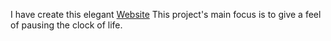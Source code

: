 I have create this elegant [Website](https://keshavcodex.github.io/PauseTheMoment/) 
This project's main focus is to give a feel of pausing the clock of life.
